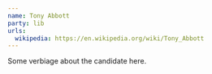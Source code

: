 ```yaml
---
name: Tony Abbott
party: lib
urls:
  wikipedia: https://en.wikipedia.org/wiki/Tony_Abbott
---
```

Some verbiage about the candidate here.
